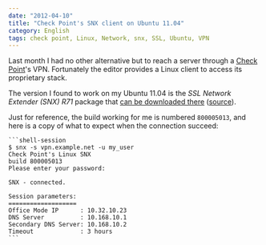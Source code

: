 ```yaml
---
date: "2012-04-10"
title: "Check Point's SNX client on Ubuntu 11.04"
category: English
tags: check point, Linux, Network, snx, SSL, Ubuntu, VPN
---
```


Last month I had no other alternative but to reach a server through a [Check Point](https://wikipedia.org/wiki/Check_Point)'s VPN. Fortunately the editor provides a Linux client to access its proprietary stack.

The version I found to work on my Ubuntu 11.04 is the _SSL Network Extender (SNX) R71_ package that [can be downloaded there](https://supportcontent.checkpoint.com/file_download?id=10656)  ([source](https://supportcenter.checkpoint.com/supportcenter/portal?eventSubmit_doGoviewsolutiondetails=&solutionid=sk41808)).

Just for reference, the build working for me is numbered `800005013`, and here is a copy of what to expect when the connection succeed:

    ```shell-session
    $ snx -s vpn.example.net -u my_user
    Check Point's Linux SNX
    build 800005013
    Please enter your password:

    SNX - connected.

    Session parameters:
    ===================
    Office Mode IP      : 10.32.10.23
    DNS Server          : 10.168.10.1
    Secondary DNS Server: 10.168.10.2
    Timeout             : 3 hours
    ```
